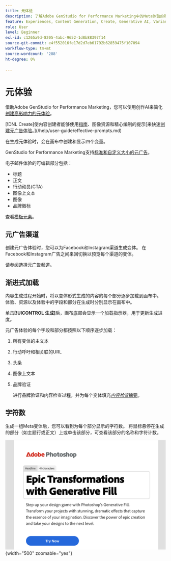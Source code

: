 ```yaml
---
title: 元体验
description: 了解Adobe GenStudio for Performance Marketing中的Meta体验的所有信息。
feature: Experiences, Content Generation, Create, Generative AI, Variant Generation
role: User
level: Beginner
exl-id: c1265a9d-8205-4abc-9652-1d8b88397f14
source-git-commit: e4f552016fe17d2d7eb61792b62859475f107094
workflow-type: tm+mt
source-wordcount: '288'
ht-degree: 0%

---
```


# 元体验

借助Adobe GenStudio for Performance Marketing，您可以使用创作AI来简化[创建高影响力的元体验](/help/user-guide/create/create-meta-ad.md)。

[!DNL Create]使内容创建者能够使用[指南](/help/user-guide/guidelines/overview.md)、图像资源和精心编制的提示[来快速[创建元广告体验](/help/user-guide/create/create-meta-ad.md)。](/help/user-guide/effective-prompts.md)

在生成元体验时，会在画布中创建和显示四个变量。

GenStudio for Performance Marketing支持[标准和自定义大小的元广告](/help/user-guide/content/best-practices-for-templates.md#follow-channel-specific-template-guidelines)。

电子邮件体验的可编辑部分包括：

* 标题
* 正文
* 行动动员(CTA)
* 图像上文本
* 图像
* 品牌徽标

查看[模板元素](/help/user-guide/content/use-templates.md#template-elements)。

<!-- ## Meta ad capabilities

Content creators and marketers can produce brand-consistent Meta ad experiences in GenStudio for Performance Marketing. -->

## 元广告渠道

创建元广告体验时，您可以为Facebook和Instagram渠道生成变体。 在Facebook和Instagram广告之间来回切换以预览每个渠道的变体。

请参阅[选择元广告频道](/help/user-guide/create/create-meta-ad.md#choose-meta-ads-channel)。

## 渐进式加载

内容生成过程开始时，将以变体形式生成的内容的每个部分逐步加载到画布中。 体验、资源以及体验中的字段和部分在生成时分别显示在画布中。

单击&#x200B;**[!UICONTROL 生成]**&#x200B;后，画布底部会显示一个加载指示器，用于更新生成进度。

元广告体验的每个字段和部分都按照以下顺序逐步加载：

1. 所有变体的主文本
1. 行动呼吁和相关联的URL
1. 头条
1. 图像上文本
1. 品牌验证

   进行品牌验证和内容检查过程，并为每个变体填充&#x200B;[_内容检查_&#x200B;摘要](/help/user-guide/guidelines/brand-validation.md#content-check-summary)。

## 字符数

生成一组Meta变体后，您可以看到为每个部分显示的字符数。 将鼠标悬停在生成的部分（如主题行或正文）上或单击该部分，可查看该部分的名称和字符计数。

![字符数](/help/assets/character-count.png){width="500" zoomable="yes"}
